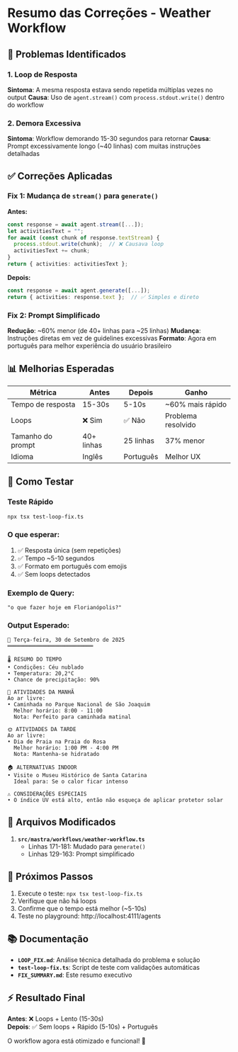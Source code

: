 # Resumo das Correções - Weather Workflow

## 🐛 Problemas Identificados

### 1. Loop de Resposta
**Sintoma**: A mesma resposta estava sendo repetida múltiplas vezes no output
**Causa**: Uso de `agent.stream()` com `process.stdout.write()` dentro do workflow

### 2. Demora Excessiva  
**Sintoma**: Workflow demorando 15-30 segundos para retornar
**Causa**: Prompt excessivamente longo (~40 linhas) com muitas instruções detalhadas

## ✅ Correções Aplicadas

### Fix 1: Mudança de `stream()` para `generate()`

**Antes:**
```typescript
const response = await agent.stream([...]);
let activitiesText = "";
for await (const chunk of response.textStream) {
  process.stdout.write(chunk);  // ❌ Causava loop
  activitiesText += chunk;
}
return { activities: activitiesText };
```

**Depois:**
```typescript
const response = await agent.generate([...]);
return { activities: response.text };  // ✅ Simples e direto
```

### Fix 2: Prompt Simplificado

**Redução**: ~60% menor (de 40+ linhas para ~25 linhas)
**Mudança**: Instruções diretas em vez de guidelines excessivas
**Formato**: Agora em português para melhor experiência do usuário brasileiro

## 📊 Melhorias Esperadas

| Métrica | Antes | Depois | Ganho |
|---------|-------|--------|-------|
| Tempo de resposta | 15-30s | 5-10s | ~60% mais rápido |
| Loops | ❌ Sim | ✅ Não | Problema resolvido |
| Tamanho do prompt | 40+ linhas | 25 linhas | 37% menor |
| Idioma | Inglês | Português | Melhor UX |

## 🧪 Como Testar

### Teste Rápido
```bash
npx tsx test-loop-fix.ts
```

### O que esperar:
1. ✅ Resposta única (sem repetições)
2. ✅ Tempo ~5-10 segundos
3. ✅ Formato em português com emojis
4. ✅ Sem loops detectados

### Exemplo de Query:
```
"o que fazer hoje em Florianópolis?"
```

### Output Esperado:
```
📅 Terça-feira, 30 de Setembro de 2025
═══════════════════════════

🌡️ RESUMO DO TEMPO
• Condições: Céu nublado
• Temperatura: 20,2°C
• Chance de precipitação: 90%

🌅 ATIVIDADES DA MANHÃ
Ao ar livre:
• Caminhada no Parque Nacional de São Joaquim
  Melhor horário: 8:00 - 11:00
  Nota: Perfeito para caminhada matinal

🌞 ATIVIDADES DA TARDE
Ao ar livre:
• Dia de Praia na Praia do Rosa
  Melhor horário: 1:00 PM - 4:00 PM
  Nota: Mantenha-se hidratado

🏠 ALTERNATIVAS INDOOR
• Visite o Museu Histórico de Santa Catarina
  Ideal para: Se o calor ficar intenso

⚠️ CONSIDERAÇÕES ESPECIAIS
• O índice UV está alto, então não esqueça de aplicar protetor solar
```

## 📁 Arquivos Modificados

1. **`src/mastra/workflows/weather-workflow.ts`**
   - Linhas 171-181: Mudado para `generate()`
   - Linhas 129-163: Prompt simplificado

## 🎯 Próximos Passos

1. Execute o teste: `npx tsx test-loop-fix.ts`
2. Verifique que não há loops
3. Confirme que o tempo está melhor (~5-10s)
4. Teste no playground: http://localhost:4111/agents

## 📚 Documentação

- **`LOOP_FIX.md`**: Análise técnica detalhada do problema e solução
- **`test-loop-fix.ts`**: Script de teste com validações automáticas
- **`FIX_SUMMARY.md`**: Este resumo executivo

## ⚡ Resultado Final

**Antes**: ❌ Loops + Lento (15-30s)  
**Depois**: ✅ Sem loops + Rápido (5-10s) + Português

O workflow agora está otimizado e funcional! 🎉
